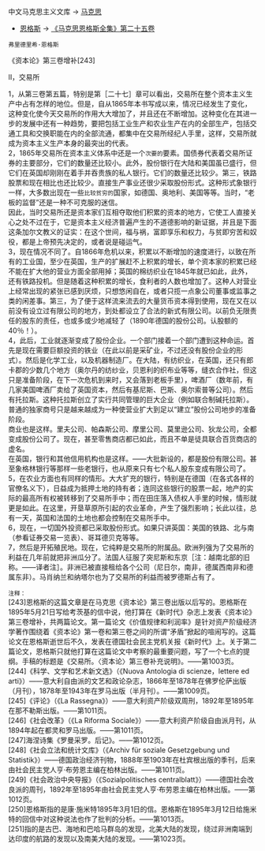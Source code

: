 中文马克思主义文库 -\> [马克思](https://www.marxists.org/chinese/marx/index.htm)
- [恩格斯](https://www.marxists.org/chinese/engels/index.htm) -\>
[《马克思恩格斯全集》第二十五卷](https://www.marxists.org/chinese/marx-engels/25/index.htm)

`弗里德里希·恩格斯`

《资本论》第三卷增补[243]

Ⅱ，交易所

  
  
1，从第三卷第五篇，特别是第［二十七］章可以看出，交易所在整个资本主义生产中占有怎样的地位。但是，自从1865年本书写成以来，情况已经发生了变化，这种变化使今天交易所的作用大大增加了，并且还在不断增加。这种变化在其进一步的发展中还有一种趋势，要把包括工业生产和农业生产在内的全部生产，包括交通工具和交换职能在内的全部流通，都集中在交易所经纪人手里，这样，交易所就成为资本主义生产本身的最突出的代表。  
2，1865年交易所在资本主义体系中还是一个`次要的`要素。国债券代表着交易所证券的主要部分，它们的数量还比较小。此外，股份银行在大陆和美国虽已盛行，但它们在英国却刚刚在着手并吞贵族的私人银行。它们的数量还比较少。第三，铁路股票和现在相比也还比较少。直接生产事业还很少采取股份形式。这种形式象银行一样，大多数出现在一些`比较贫穷的`国家，如德国、奥地利、美国等等。当时，“老板的监督”还是一种不可克服的迷信。  
因此，当时交易所还是资本家们互相夺取他们积累的资本的地方，它使工人直接关心之处不过在于，它是资本主义经济普遍产生的不道德影响的新证据，并且是下面这条加尔文教义的证实：在这个世间，福与祸，富即享乐和权力，与贫即穷苦和奴役，都是上帝预先决定的，或者说是碰运气。  
3，现在情况不同了。自1866年危机以来，积累以不断增加的速度进行，以致在所有的工业国，至少在英国，生产的扩展赶不上积累的增长，单个资本家的积累已经不能在扩大他的营业方面全部用掉；英国的棉纺织业在1845年就已如此，此外，还有铁路投机。但是随着这种积累的增长，食利者的人数也增加了。这种人对营业上经常出现的紧张已感到厌烦，只想悠闲自在，或者只揽一点象公司董事或监事之类的闲差事。第三，为了便于这样流来流去的大量货币资本得到使用，现在又在以前没有设立过有限公司的地方，到处都设立了合法的新式有限公司。以前负无限责任的股东的责任，也或多或少地减轻了（1890年德国的股份公司。认股额的40％！）。  
4，此后，工业就逐渐变成了股份企业。一个部门接着一个部门遭到这种命运。首先是现在需要巨额投资的铁业（在此以前是采矿业，不过还没有股份企业的形式）。然后是化学工业，以及机器制造厂。在大陆，有纺织业，在英国，还只有郎卡郡的少数几个地方（奥尔丹的纺纱业，贝恩利的织布业等等，缝衣合作社，但这只是准备阶段，在下一次危机到来时，又会落到老板手里），啤酒厂（数年前，有几家美国啤酒厂卖给了英国资本，然后有基尼斯、巴斯、奥尔索普等公司）。然后有托拉斯。这种托拉斯创立了实行共同管理的巨大企业（例如联合制碱托拉斯）。普通的独家商号只是越来越成为一种使营业扩大到足以“建立”股份公司地步的准备阶段。  
商业也是这样。里夫公司、帕森斯公司、摩里公司、莫里逊公司、狄龙公司，全都变成股份公司了。现在，甚至零售商店都已如此，而且不单是徒具联合百货商店的虚名。  
在英国，银行和其他信用机构也是这样。——大批新设的，都是股份有限公司。甚至象格林银行等那样一些老银行，也从原来只有七个私人股东变成有限公司了。  
5，在农业方面也有同样的情形。大大扩充的银行，特别是在德国（在各式各样的官僚名义下），日益成为抵押土地的持有者；连同这些银行的股票一起，地产的实际的最高所有权被转移到了交易所手中；而在田庄落入债权人手里的时候，情形就更是如此。在这里，开垦草原所引起的农业革命，产生了强烈影响；长此以往，总有一天，英国和法国的土地也都会控制在交易所手中。  
6，现在，一切国外投资都已采取股份形式。如果只讲英国：美国的铁路、北与南（参看证券交易一览表）、哥耳德贝克等等。  
7，然后是开拓殖民地。现在，它纯粹是交易所的附属品。欧洲列强为了交易所的利益在几年前就把非洲瓜分了。法国人征服了突尼斯和东京［注：越南北部的旧称。——译者注］。非洲已被直接租给各个公司（尼日尔，南非，德属西南非和德属东非）。马肖纳兰和纳塔尔也为了交易所的利益而被罗德斯占有了。  
  


`注释：`  
[243]恩格斯的这篇文章是在马克思《资本论》第三卷出版以后写的。恩格斯在1895年5月21日写给考茨基的信中说，他打算在《新时代》杂志上发表《资本论》第三卷增补，共两篇论文。第一篇论文《价值规律和利润率》是针对资产阶级经济学著作围绕着《资本论》第一卷和第三卷之间的所谓“矛盾”掀起的喧闹写的。这篇论文在恩格斯逝世后不久，发表在德国社会民主党机关报《新时代》上。关于第二篇论文，恩格斯只就他打算在这篇论文中考察的最重要问题，写了一个七点的提纲。手稿的标题是《交易所。〈资本论〉第三卷补充说明》。——第1003页。  
[244]《科学、文学和艺术新文选》（《Nuova Antologia di scienze，lettere ed
arti》）——意大利自由派的文艺和政论杂志，1866年至1878年在佛罗伦萨出版（月刊），1878年至1943年在罗马出版（半月刊）。——第1009页。  
[245]《评论》（《La
Rassegna》）——意大利资产阶级双周刑，1892年至1895年在那不勒斯出版。——第1011页。  
[246]《社会改革》（《La Riforma
Sociale》）——意大利资产阶级自由派月刊，从1894年起在都灵和罗马出版。——第1011页。  
[247]海涅诗集《罗曼采罗。后记》。——第1012页。  
[248]《社会立法和统计文库》（《Archiv für soziale Gesetzgebung und
Statistik》）——德国政治经济刊物，1888年至1903年在杜宾根出版的季刊，后来由社会民主党人亨·布劳恩主编在柏林出版。——第1011页。  
[249]《社会政治中央导报》（《Sozialpolitisches
centralblatt》）——德国社会改良派的周刊，1892年至1895年由社会民主党人亨·布劳恩主编在柏林出版。——第1012页。  
[250]恩格斯指的是康·施米特1895年3月1日的信。恩格斯在1895年3月12日给施米特的回信中对这种说法也作了批判的分析。——第1013页。  
[251]指的是古巴、海地和巴哈马群岛的发现，北美大陆的发现，绕过非洲南端到达印度的航路的发现以及南美大陆的发现。——第1023页。  
  

